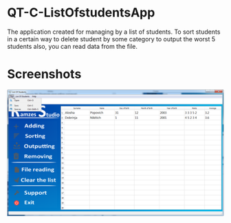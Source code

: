 # QT-C-ListOfstudentsApp
The application created for managing by a list of students. To sort students in a certain way to delete student by some category to output the worst 5 students also, you can read data from the file.
# Screenshots
![Home](https://github.com/RamzesUAA/QT-C-ListOfstudentsApp/blob/master/Image%2010.png)
